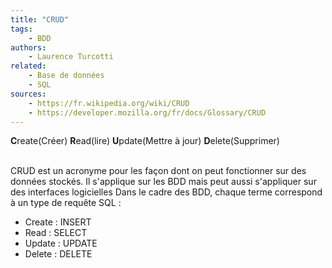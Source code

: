 ```yaml
---
title: "CRUD"
tags:
    - BDD
authors:
    - Laurence Turcotti
related:
    - Base de données
    - SQL
sources:
    - https://fr.wikipedia.org/wiki/CRUD
    - https://developer.mozilla.org/fr/docs/Glossary/CRUD
---
```


**C**reate(Créer) **R**ead(lire) **U**pdate(Mettre à jour) **D**elete(Supprimer)

<br/>CRUD est un acronyme pour les façon dont on peut fonctionner sur des données stockés. 
Il s'applique sur les BDD mais peut aussi s'appliquer sur des interfaces logicielles
Dans le cadre des BDD, chaque terme correspond à un type de requête SQL :
<ul>
    <li>Create : INSERT</li>
    <li>Read : SELECT</li>
    <li>Update : UPDATE</li>
    <li>Delete : DELETE</li>